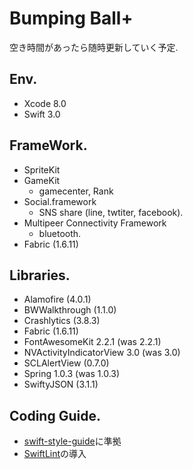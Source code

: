 # Bumping Ball+

空き時間があったら随時更新していく予定.

## Env.
* Xcode 8.0
* Swift 3.0

## FrameWork.
* SpriteKit
* GameKit
	* gamecenter, Rank
* Social.framework
	* SNS share (line, twtiter, facebook).
* Multipeer Connectivity Framework
	* bluetooth.
* Fabric (1.6.11)

## Libraries.
* Alamofire (4.0.1)
* BWWalkthrough (1.1.0)
* Crashlytics (3.8.3)
* Fabric (1.6.11)
* FontAwesomeKit 2.2.1 (was 2.2.1)
* NVActivityIndicatorView 3.0 (was 3.0)
* SCLAlertView (0.7.0)
* Spring 1.0.3 (was 1.0.3)
* SwiftyJSON (3.1.1)

## Coding Guide.
* [swift-style-guide](https://github.com/github/swift-style-guide)に準拠
* [SwiftLint](https://github.com/realm/SwiftLint)の導入